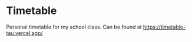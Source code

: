 # Timetable
Personal timetable for my school class. Can be found at https://timetable-tau.vercel.app/
